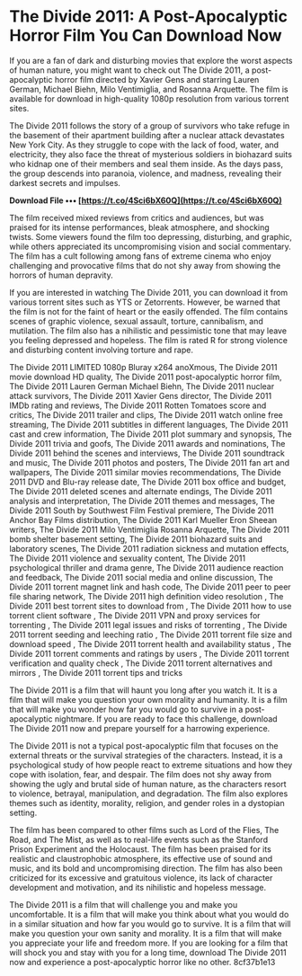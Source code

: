 # The Divide 2011: A Post-Apocalyptic Horror Film You Can Download Now
 
If you are a fan of dark and disturbing movies that explore the worst aspects of human nature, you might want to check out The Divide 2011, a post-apocalyptic horror film directed by Xavier Gens and starring Lauren German, Michael Biehn, Milo Ventimiglia, and Rosanna Arquette. The film is available for download in high-quality 1080p resolution from various torrent sites.
 
The Divide 2011 follows the story of a group of survivors who take refuge in the basement of their apartment building after a nuclear attack devastates New York City. As they struggle to cope with the lack of food, water, and electricity, they also face the threat of mysterious soldiers in biohazard suits who kidnap one of their members and seal them inside. As the days pass, the group descends into paranoia, violence, and madness, revealing their darkest secrets and impulses.
 
**Download File ••• [https://t.co/4Sci6bX60Q](https://t.co/4Sci6bX60Q)**


 
The film received mixed reviews from critics and audiences, but was praised for its intense performances, bleak atmosphere, and shocking twists. Some viewers found the film too depressing, disturbing, and graphic, while others appreciated its uncompromising vision and social commentary. The film has a cult following among fans of extreme cinema who enjoy challenging and provocative films that do not shy away from showing the horrors of human depravity.
 
If you are interested in watching The Divide 2011, you can download it from various torrent sites such as YTS or Zetorrents. However, be warned that the film is not for the faint of heart or the easily offended. The film contains scenes of graphic violence, sexual assault, torture, cannibalism, and mutilation. The film also has a nihilistic and pessimistic tone that may leave you feeling depressed and hopeless. The film is rated R for strong violence and disturbing content involving torture and rape.
 
The Divide 2011 LIMITED 1080p Bluray x264 anoXmous,  The Divide 2011 movie download HD quality,  The Divide 2011 post-apocalyptic horror film,  The Divide 2011 Lauren German Michael Biehn,  The Divide 2011 nuclear attack survivors,  The Divide 2011 Xavier Gens director,  The Divide 2011 IMDb rating and reviews,  The Divide 2011 Rotten Tomatoes score and critics,  The Divide 2011 trailer and clips,  The Divide 2011 watch online free streaming,  The Divide 2011 subtitles in different languages,  The Divide 2011 cast and crew information,  The Divide 2011 plot summary and synopsis,  The Divide 2011 trivia and goofs,  The Divide 2011 awards and nominations,  The Divide 2011 behind the scenes and interviews,  The Divide 2011 soundtrack and music,  The Divide 2011 photos and posters,  The Divide 2011 fan art and wallpapers,  The Divide 2011 similar movies recommendations,  The Divide 2011 DVD and Blu-ray release date,  The Divide 2011 box office and budget,  The Divide 2011 deleted scenes and alternate endings,  The Divide 2011 analysis and interpretation,  The Divide 2011 themes and messages,  The Divide 2011 South by Southwest Film Festival premiere,  The Divide 2011 Anchor Bay Films distribution,  The Divide 2011 Karl Mueller Eron Sheean writers,  The Divide 2011 Milo Ventimiglia Rosanna Arquette,  The Divide 2011 bomb shelter basement setting,  The Divide 2011 biohazard suits and laboratory scenes,  The Divide 2011 radiation sickness and mutation effects,  The Divide 2011 violence and sexuality content,  The Divide 2011 psychological thriller and drama genre,  The Divide 2011 audience reaction and feedback,  The Divide 2011 social media and online discussion,  The Divide 2011 torrent magnet link and hash code,  The Divide 2011 peer to peer file sharing network,  The Divide 2011 high definition video resolution ,  The Divide 2011 best torrent sites to download from ,  The Divide 2011 how to use torrent client software ,  The Divide 2011 VPN and proxy services for torrenting ,  The Divide 2011 legal issues and risks of torrenting ,  The Divide 2011 torrent seeding and leeching ratio ,  The Divide 2011 torrent file size and download speed ,  The Divide 2011 torrent health and availability status ,  The Divide 2011 torrent comments and ratings by users ,  The Divide 2011 torrent verification and quality check ,  The Divide 2011 torrent alternatives and mirrors ,  The Divide 2011 torrent tips and tricks
 
The Divide 2011 is a film that will haunt you long after you watch it. It is a film that will make you question your own morality and humanity. It is a film that will make you wonder how far you would go to survive in a post-apocalyptic nightmare. If you are ready to face this challenge, download The Divide 2011 now and prepare yourself for a harrowing experience.
  
The Divide 2011 is not a typical post-apocalyptic film that focuses on the external threats or the survival strategies of the characters. Instead, it is a psychological study of how people react to extreme situations and how they cope with isolation, fear, and despair. The film does not shy away from showing the ugly and brutal side of human nature, as the characters resort to violence, betrayal, manipulation, and degradation. The film also explores themes such as identity, morality, religion, and gender roles in a dystopian setting.
 
The film has been compared to other films such as Lord of the Flies, The Road, and The Mist, as well as to real-life events such as the Stanford Prison Experiment and the Holocaust. The film has been praised for its realistic and claustrophobic atmosphere, its effective use of sound and music, and its bold and uncompromising direction. The film has also been criticized for its excessive and gratuitous violence, its lack of character development and motivation, and its nihilistic and hopeless message.
 
The Divide 2011 is a film that will challenge you and make you uncomfortable. It is a film that will make you think about what you would do in a similar situation and how far you would go to survive. It is a film that will make you question your own sanity and morality. It is a film that will make you appreciate your life and freedom more. If you are looking for a film that will shock you and stay with you for a long time, download The Divide 2011 now and experience a post-apocalyptic horror like no other.
 8cf37b1e13
 

